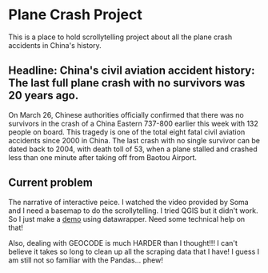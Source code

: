 # Plane Crash Project
 
 This is a place to hold scrollytelling project about all the plane crash accidents in China's history.

 ## Headline: China's civil aviation accident history: The last full plane crash with no survivors was 20 years ago.

 On March 26, Chinese authorities officially confirmed that there was no survivors in the crash of a China Eastern 737-800 earlier this week with 132 people on board. This tragedy is one of the total eight fatal civil aviation accidents since 2000 in China. The last crash with no single survivor can be dated back to 2004, with death toll of 53, when a plane stalled and crashed less than one minute after taking off from Baotou Airport.

 ## Current problem

 The narrative of interactive peice. I watched the video provided by Soma and I need a basemap to do the scrollytelling. I tried QGIS but it didn't work. So I just make a [demo](https://datawrapper.dwcdn.net/V8wpC/1/) using datawrapper. Need some technical help on that!

 Also, dealing with GEOCODE is much HARDER than I thought!!! I can't believe it takes so long to clean up all the scraping data that I have! I guess I am still not so familiar with the Pandas... phew!
 
